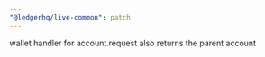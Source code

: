```yaml
---
"@ledgerhq/live-common": patch
---
```


wallet handler for account.request also returns the parent account
